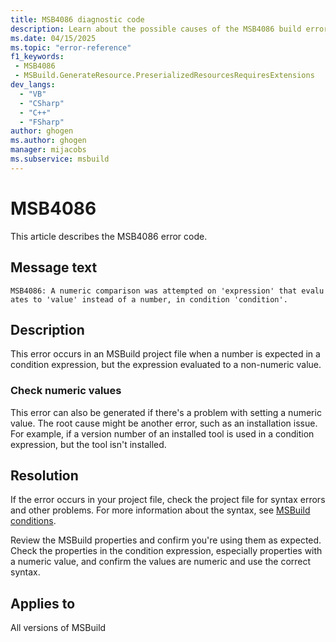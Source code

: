 ```yaml
---
title: MSB4086 diagnostic code
description: Learn about the possible causes of the MSB4086 build error and get troubleshooting tips.
ms.date: 04/15/2025
ms.topic: "error-reference"
f1_keywords:
 - MSB4086
 - MSBuild.GenerateResource.PreserializedResourcesRequiresExtensions
dev_langs:
  - "VB"
  - "CSharp"
  - "C++"
  - "FSharp"
author: ghogen
ms.author: ghogen
manager: mijacobs
ms.subservice: msbuild
---
```

# MSB4086

This article describes the MSB4086 error code.

## Message text

`MSB4086: A numeric comparison was attempted on 'expression' that evaluates to 'value' instead of a number, in condition 'condition'.`

## Description

This error occurs in an MSBuild project file when a number is expected in a condition expression, but the expression evaluated to a non-numeric value.

### Check numeric values

This error can also be generated if there's a problem with setting a numeric value. The root cause might be another error, such as an installation issue. For example, if a version number of an installed tool is used in a condition expression, but the tool isn't installed.

## Resolution

If the error occurs in your project file, check the project file for syntax errors and other problems. For more information about the syntax, see [MSBuild conditions](../msbuild-conditions.md).

Review the MSBuild properties and confirm you're using them as expected. Check the properties in the condition expression, especially properties with a numeric value, and confirm the values are numeric and use the correct syntax.

## Applies to

All versions of MSBuild